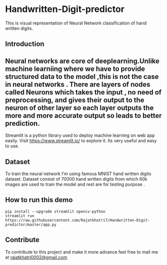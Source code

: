 # Handwritten-Digit-predictor
This is  visual representation of  Neural Network classification of hand written digits. 

## Introduction 
Neural networks are core of deeplearning.Unlike machine learniing where we have to provide structured data to the model ,this is not the case in neural networks . There are layers of nodes called Neurons which takes the input , no need of preprocessing, and gives their output to the neuron of other layer so each layer outputs the more and more accurate output so leads to better prediction.
--------------------------------------------------------------------------------------------------------------------------------------------------------------
Streamlit is a python library used to deploy machine learning on web app easily. Visit https://www.streamlit.io/ to explore it.
Its very useful and easy to use.

## Dataset
To train the neural network I'm using famous MNIST hand written digits dataset.
Dataset consist of 70000 hand written digits from which 60k images are used to train the model and rest are for testing purpose .

## How to run this demo
```
pip install --upgrade streamlit opencv-python
streamlit run https://raw.githubusercontent.com/Rajatkhatri7/Handwritten-Digit-predictor/master/app.py

```
## Contribute 


To contribute to this project and make it more advance feel free to mail me at rajatkhatri0002@gmail.com
